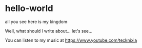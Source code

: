 # hello-world
all you see here is my kingdom

Well, what should I write about... let's see...

You can listen to my music at https://www.youtube.com/tecknixia
